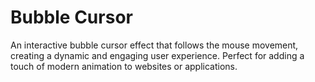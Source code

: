 # Bubble Cursor
An interactive bubble cursor effect that follows the mouse movement, creating a dynamic and engaging user experience. Perfect for adding a touch of modern animation to websites or applications.